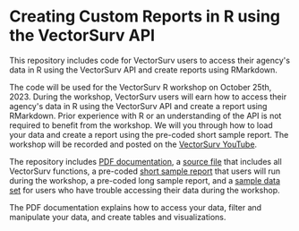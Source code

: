 # Creating Custom Reports in R using the VectorSurv API

This repository includes code for VectorSurv users to access their agency's data in R using the VectorSurv API and create reports using RMarkdown.

The code will be used for the VectorSurv R workshop on October 25th, 2023. During the workshop, VectorSurv users will earn how to access their agency's data in R using the VectorSurv API and create a report using RMarkdown. Prior experience with R or an understanding of the API is not required to benefit from the workshop. We will you through how to load your data and create a report using the pre-coded short sample report. The workshop will be recorded and posted on the [VectorSurv YouTube](youtube.com/@vectorsurv).

The repository includes [PDF documentation](https://github.com/UCD-DART/R-workshop/blob/main/VS_docs.pdf), a [source file]([VS_functions.R](https://github.com/UCD-DART/R-workshop/blob/main/VS_functions.R)) that includes all VectorSurv functions, a pre-coded [short sample report](https://github.com/UCD-DART/R-workshop/blob/main/SampleReport_short.Rmd) that users will run during the workshop, a pre-coded long sample report, and a [sample data set](https://github.com/UCD-DART/R-workshop/blob/main/sample_collections.csv) for users who have trouble accessing their data during the workshop. 

The PDF documentation explains how to access your data, filter and manipulate your data, and create tables and visualizations. 
